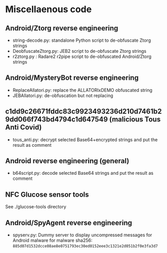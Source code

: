 # Miscellaenous code

## Android/Ztorg reverse engineering

- string-decode.py: standalone Python script to de-obfuscate Ztorg strings
- DeobfuscateZtorg.py: JEB2 script to de-obfuscate Ztorg strings
- r2ztorg.py : Radare2 r2pipe script to de-obfuscated Android/Ztorg strings

## Android/MysteryBot reverse engineering

- ReplaceAllatori.py: replace the ALLATORIxDEMO obfuscated string
- JEBAllatori.py: de-obfuscation but not replacing

## c1dd9c26671fddc83c9923493236d210d7461b29dd066f743bd4794c1d647549 (malicious Tous Anti Covid)

- tous_anti.py: decrypt selected Base64+encrypted strings and put the result as comment

## Android reverse engineering (general)

- b64script.py: decode selected Base64 strings and put the result as comment

## NFC Glucose sensor tools

See ./glucose-tools directory

## Android/SpyAgent reverse engineering

- spyserv.py: Dummy server to display uncompressed messages for Android malware for malware sha256: `885d07d1532dcce08ae8e0751793ec30ed0152eee3c1321e2d051b2f0e3fa3d7`
